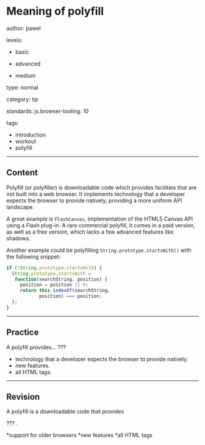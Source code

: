 # Meaning of polyfill
author: pawel

levels:

  - basic

  - advanced

  - medium

type: normal

category: tip

standards:
  js.browser-tooling: 10

tags:
  - introduction
  - workout 
  - polyfill

---
## Content

Polyfill (or polyfiller) is downloadable code which provides facilities that are not built into a web browser. It implements technology that a developer expects the browser to provide natively, providing a more uniform API landscape.

A great example is `FlashCanvas`, implementation of the HTML5 Canvas API using a Flash plug-in. A rare commercial polyfill, it comes in a paid version, as well as a free version, which lacks a few advanced features like shadows.

Another example could be polyfilling `String.prototype.startsWith()` with the following snippet:

```javascript
if (!String.prototype.startsWith) {
  String.prototype.startsWith =
   function(searchString, position) {
     position = position || 0;
     return this.indexOf(searchString,
            position) === position;
  };
}

```

---
## Practice

A polyfill provides... ???

* technology that a developer expects the browser to provide natively.
* new features.
* all HTML tags.

---
## Revision

A polyfill is a downloadable code that provides

??? .

*support for older browsers
*new features
*all HTML tags
